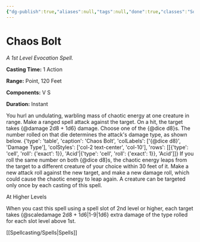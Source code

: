 ```yaml
---
{"dg-publish":true,"aliases":null,"tags":null,"done":true,"classes":"Sorcerer,","spellLevel":1,"school":"Evocation","source":"XGE","permalink":"/spells/chaos-bolt/","dgHomeLink":false,"dgPassFrontmatter":true}
---
```


# Chaos Bolt
*A 1st Level Evocation Spell.*

**Casting Time:** 1 Action

**Range:** Point, 120 Feet

**Components:** V S 

**Duration:** Instant

You hurl an undulating, warbling mass of chaotic energy at one creature in range. Make a ranged spell attack against the target. On a hit, the target takes {@damage 2d8 + 1d6} damage. Choose one of the {@dice d8}s. The number rolled on that die determines the attack's damage type, as shown below.
{'type': 'table', 'caption': 'Chaos Bolt', 'colLabels': ['{@dice d8}', 'Damage Type'], 'colStyles': ['col-2 text-center', 'col-10'], 'rows': [[{'type': 'cell', 'roll': {'exact': 1}}, 'Acid'|{'type': 'cell', 'roll': {'exact': 1}}, 'Acid']]}
If you roll the same number on both {@dice d8}s, the chaotic energy leaps from the target to a different creature of your choice within 30 feet of it. Make a new attack roll against the new target, and make a new damage roll, which could cause the chaotic energy to leap again.
A creature can be targeted only once by each casting of this spell.

At Higher Levels

When you cast this spell using a spell slot of 2nd level or higher, each target takes {@scaledamage 2d8 + 1d6|1-9|1d6} extra damage of the type rolled for each slot level above 1st.

[[Spellcasting/Spells|Spells]]